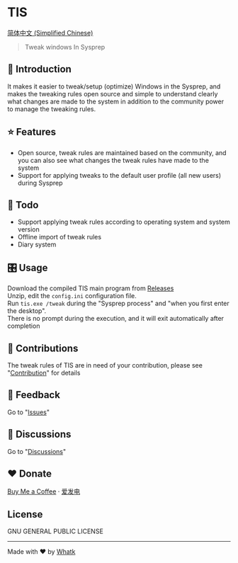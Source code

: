 # TIS

<a href='https://github.com/whatk233/tis/blob/main/README_zh.md'>简体中文 (Simplified Chinese)</a>

> Tweak windows In Sysprep

## 📄 Introduction
It makes it easier to tweak/setup (optimize) Windows in the Sysprep, and makes the tweaking rules open source and simple to understand clearly what changes are made to the system in addition to the community power to manage the tweaking rules.

## ⭐ Features
* Open source, tweak rules are maintained based on the community, and you can also see what changes the tweak rules have made to the system
* Support for applying tweaks to the default user profile (all new users) during Sysprep

## 📒 Todo
* Support applying tweak rules according to operating system and system version
* Offline import of tweak rules
* Diary system

## 🎛️ Usage
Download the compiled TIS main program from [Releases](https://github.com/whatk233/tis/releases)		
Unzip, edit the `config.ini` configuration file.		
Run `tis.exe /tweak` during the "Sysprep process" and "when you first enter the desktop".		
There is no prompt during the execution, and it will exit automatically after completion		

## 👥 Contributions
The tweak rules of TIS are in need of your contribution, please see "<a href='https://tis.whatk.me/zh/contribution' target='_blank'>Contribution</a>" for details

## 👥 Feedback
Go to "[Issues](https://github.com/whatk233/tis/issues)"

## 👥 Discussions
Go to "[Discussions](https://github.com/whatk233/tis/discussions)"

## ❤️ Donate
<a href='https://ko-fi.com/whatk' target='_blank'>Buy Me a Coffee</a> · <a href='https://afdian.net/@whatk' target='_blank'>爱发电</a>

## License
GNU GENERAL PUBLIC LICENSE	

<hr />

Made with ♥ by <a href='https://whatk.me' target='_blank'>Whatk</a>
